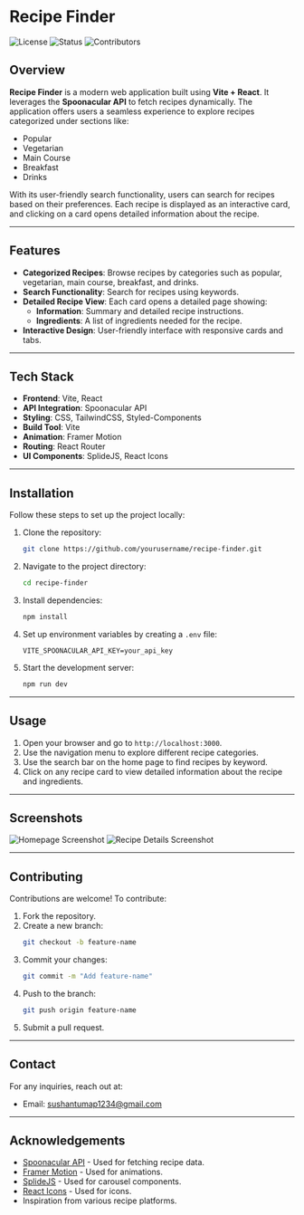 # Recipe Finder

![License](https://img.shields.io/badge/license-MIT-blue.svg)
![Status](https://img.shields.io/badge/status-active-brightgreen.svg)
![Contributors](https://img.shields.io/badge/contributors-1-orange.svg)

## Overview

**Recipe Finder** is a modern web application built using **Vite + React**. It leverages the **Spoonacular API** to fetch recipes dynamically. The application offers users a seamless experience to explore recipes categorized under sections like:

- Popular
- Vegetarian
- Main Course
- Breakfast
- Drinks

With its user-friendly search functionality, users can search for recipes based on their preferences. Each recipe is displayed as an interactive card, and clicking on a card opens detailed information about the recipe.

---

## Features

- **Categorized Recipes**: Browse recipes by categories such as popular, vegetarian, main course, breakfast, and drinks.
- **Search Functionality**: Search for recipes using keywords.
- **Detailed Recipe View**: Each card opens a detailed page showing:
  - **Information**: Summary and detailed recipe instructions.
  - **Ingredients**: A list of ingredients needed for the recipe.
- **Interactive Design**: User-friendly interface with responsive cards and tabs.

---

## Tech Stack

- **Frontend**: Vite, React
- **API Integration**: Spoonacular API
- **Styling**: CSS, TailwindCSS, Styled-Components
- **Build Tool**: Vite
- **Animation**: Framer Motion
- **Routing**: React Router
- **UI Components**: SplideJS, React Icons

---

## Installation

Follow these steps to set up the project locally:

1. Clone the repository:
   ```bash
   git clone https://github.com/yourusername/recipe-finder.git
   ```

2. Navigate to the project directory:
   ```bash
   cd recipe-finder
   ```

3. Install dependencies:
   ```bash
   npm install
   ```

4. Set up environment variables by creating a `.env` file:
   ```
   VITE_SPOONACULAR_API_KEY=your_api_key
   ```

5. Start the development server:
   ```bash
   npm run dev
   ```

---

## Usage

1. Open your browser and go to `http://localhost:3000`.
2. Use the navigation menu to explore different recipe categories.
3. Use the search bar on the home page to find recipes by keyword.
4. Click on any recipe card to view detailed information about the recipe and ingredients.

---

## Screenshots

![Homepage Screenshot](link_to_homepage_screenshot)
![Recipe Details Screenshot](link_to_recipe_details_screenshot)

---

## Contributing

Contributions are welcome! To contribute:

1. Fork the repository.
2. Create a new branch:
   ```bash
   git checkout -b feature-name
   ```
3. Commit your changes:
   ```bash
   git commit -m "Add feature-name"
   ```
4. Push to the branch:
   ```bash
   git push origin feature-name
   ```
5. Submit a pull request.

---


## Contact

For any inquiries, reach out at:

- Email: sushantumap1234@gmail.com

---

## Acknowledgements

- [Spoonacular API](https://spoonacular.com/food-api) - Used for fetching recipe data.
- [Framer Motion](https://www.framer.com/motion/) - Used for animations.
- [SplideJS](https://splidejs.com/) - Used for carousel components.
- [React Icons](https://react-icons.github.io/react-icons/) - Used for icons.
- Inspiration from various recipe platforms.
